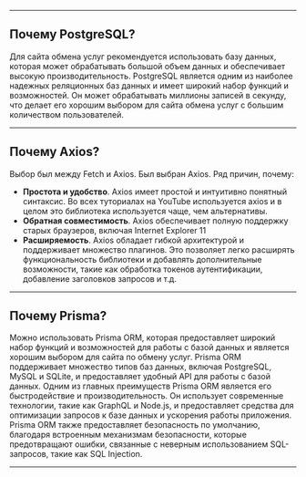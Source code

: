 
---

## Почему PostgreSQL?
Для сайта обмена услуг рекомендуется использовать базу данных, которая может обрабатывать большой объем данных и обеспечивает высокую производительность. PostgreSQL является одним из наиболее надежных реляционных баз данных и имеет широкий набор функций и возможностей. Он может обрабатывать миллионы записей в секунду, что делает его хорошим выбором для сайта обмена услуг с большим количеством пользователей.

---

## Почему Axios?
Выбор был между Fetch и Axios. Был выбран Axios. Ряд причин, почему:
+ **Простота и удобство**. Axios имеет простой и интуитивно понятный синтаксис. Во всех туториалах на YouTube используется axios и в целом это библиотека используется чаще, чем альтернативы.
+ **Обратная совместимость**. Axios обеспечивает полную поддержку старых браузеров, включая Internet Explorer 11
+ **Расширяемость**. Axios обладает гибкой архитектурой и поддерживает множество плагинов. Это позволяет легко расширять функциональность библиотеки и добавлять дополнительные возможности, такие как обработка токенов аутентификации, добавление заголовков запросов и т.д.

---

## Почему Prisma?

Можно использовать Prisma ORM, которая предоставляет широкий набор функций и возможностей для работы с базой данных и является хорошим выбором для сайта по обмену услуг. Prisma ORM поддерживает множество типов баз данных, включая PostgreSQL, MySQL и SQLite, и предоставляет удобный API для работы с базой данных. Одним из главных преимуществ Prisma ORM является его быстродействие и производительность. Он использует современные технологии, такие как GraphQL и Node.js, и предоставляет средства для оптимизации запросов к базе данных и ускорения работы приложения. Prisma ORM также предоставляет безопасность по умолчанию, благодаря встроенным механизмам безопасности, которые предотвращают ошибки, связанные с неверным использованием SQL-запросов, такие как SQL Injection.

---
